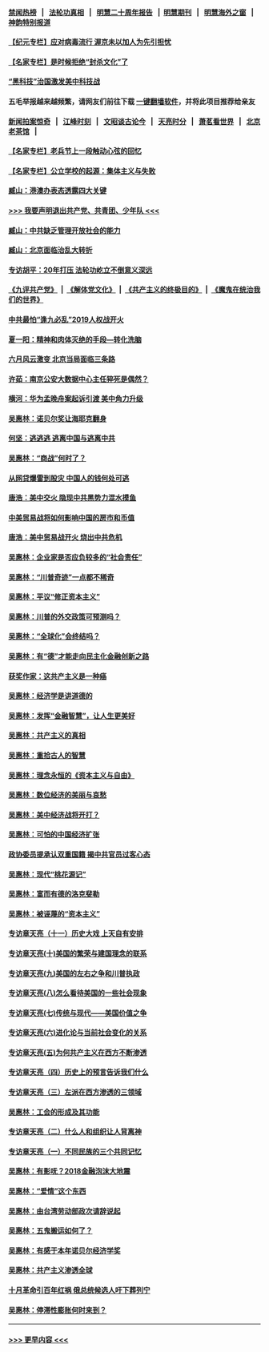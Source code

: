 #### [禁闻热榜](热点新闻.md?=0)  &nbsp;&nbsp;|&nbsp;&nbsp; [法轮功真相](https://github.com/gfw-breaker/truth/blob/master/README.md?=0) &nbsp;&nbsp;|&nbsp;&nbsp; [明慧二十周年报告](https://github.com/gfw-breaker/mh-reports/blob/master/README.md?=0) &nbsp;&nbsp;|&nbsp;&nbsp;[明慧期刊](https://github.com/gfw-breaker/mh-qikan) &nbsp;&nbsp;|&nbsp;&nbsp; [明慧海外之窗](https://github.com/gfw-breaker/mh-news/blob/master/README.md?=0) &nbsp;&nbsp;|&nbsp;&nbsp; [神韵特别报道](https://github.com/gfw-breaker/mh-news/blob/master/shenyun.md?=0)
#### [【纪元专栏】应对病毒流行 渥京未以加人为先引担忧](../pages/nsc423/n11875714.md?t=02240031) 
#### [【名家专栏】是时候拒绝“封杀文化”了](../pages/nsc423/n11814093.md?t=02240031) 
#### [“黑科技”治国激发美中科技战](../pages/nsc423/n11638056.md?t=02240031) 
#### 五毛举报越来越频繁，请网友们前往下载 [一键翻墙软件](https://github.com/gfw-breaker/ssr-accounts)，并将此项目推荐给亲友
#### [新闻拍案惊奇](https://github.com/gfw-breaker/banned-news/blob/master/pages/link4.md) &nbsp;&nbsp;|&nbsp;&nbsp; [江峰时刻](https://github.com/gfw-breaker/banned-news/blob/master/pages/link4.md) &nbsp;&nbsp;|&nbsp;&nbsp; [文昭谈古论今](https://github.com/gfw-breaker/banned-news/blob/master/pages/link4.md) &nbsp;&nbsp;|&nbsp;&nbsp; [天亮时分](https://github.com/gfw-breaker/banned-news/blob/master/pages/link4.md) &nbsp;&nbsp;|&nbsp;&nbsp; [萧茗看世界](https://github.com/gfw-breaker/banned-news/blob/master/pages/link4.md) &nbsp;&nbsp;|&nbsp;&nbsp; [北京老茶馆](https://github.com/gfw-breaker/banned-news/blob/master/pages/link4.md) &nbsp;&nbsp;|&nbsp;&nbsp; 
#### [【名家专栏】老兵节上一段触动心弦的回忆](../pages/nsc423/n11646016.md?t=02240031) 
#### [【名家专栏】公立学校的起源：集体主义与失败](../pages/nsc423/n11601833.md?t=02240031) 
#### [臧山：港澳办表态透露四大关键](../pages/nsc423/n11421628.md?t=02240031) 
#### [>>> 我要声明退出共产党、共青团、少年队 <<<](https://github.com/begood0513/goodnews/blob/master/quit/letter.md) 
#### [臧山：中共缺乏管理开放社会的能力](../pages/nsc423/n11407457.md?t=02240031) 
#### [臧山：北京面临治乱大转折](../pages/nsc423/n11406895.md?t=02240031) 
#### [专访胡平：20年打压 法轮功屹立不倒意义深远](../pages/nsc423/n11398800.md?t=02240031) 
#### [《九评共产党》](https://github.com/begood0513/9ping.md/blob/master/README.md) &nbsp;|&nbsp; [《解体党文化》](../../../../jtdwh.md/blob/master/README.md)  &nbsp;|&nbsp; [《共产主义的终极目的》](../../../../gczydzjmd.md/blob/master/README.md) &nbsp;|&nbsp; [《魔鬼在统治我们的世界》](../../../../mgztzwmdsj.md/blob/master/README.md) 
#### [中共最怕“逢九必乱”2019人权战开火](../pages/nsc423/n11385248.md?t=02240031) 
#### [夏一阳：精神和肉体灭绝的手段—转化洗脑](../pages/nsc423/n11368250.md?t=02240031) 
#### [六月风云激变 北京当局面临三条路](../pages/nsc423/n11313668.md?t=02240031) 
#### [许茹：南京公安大数据中心主任猝死是偶然？](../pages/nsc423/n11064744.md?t=02240031) 
#### [横河：华为孟晚舟案起诉引渡 美中角力升级](../pages/nsc423/n11027230.md?t=02240031) 
#### [吴惠林：诺贝尔奖让海耶克翻身](../pages/nsc423/n10890049.md?t=02240031) 
#### [何坚：逃逃逃 逃离中国与逃离中共](../pages/nsc423/n10592891.md?t=02240031) 
#### [吴惠林：“商战”何时了？](../pages/nsc423/n10573558.md?t=02240031) 
#### [从网贷爆雷到股灾 中国人的钱何处可逃](../pages/nsc423/n10572800.md?t=02240031) 
#### [唐浩：美中交火 隐现中共黑势力混水摸鱼](../pages/nsc423/n10544040.md?t=02240031) 
#### [中美贸易战将如何影响中国的房市和币值](../pages/nsc423/n10543697.md?t=02240031) 
#### [唐浩：美中贸易战开火 烧出中共危机](../pages/nsc423/n10540126.md?t=02240031) 
#### [吴惠林：企业家是否应负较多的“社会责任”](../pages/nsc423/n10535022.md?t=02240031) 
#### [吴惠林：“川普奇迹”一点都不稀奇](../pages/nsc423/n10512808.md?t=02240031) 
#### [吴惠林：平议“修正资本主义”](../pages/nsc423/n10495724.md?t=02240031) 
#### [吴惠林：川普的外交政策可预测吗？](../pages/nsc423/n10462387.md?t=02240031) 
#### [吴惠林：“全球化”会终结吗？](../pages/nsc423/n10452838.md?t=02240031) 
#### [吴惠林：有“德”才能走向民主化金融创新之路](../pages/nsc423/n10432292.md?t=02240031) 
#### [获奖作家：这共产主义是一种癌](../pages/nsc423/n10431541.md?t=02240031) 
#### [吴惠林：经济学是讲道德的](../pages/nsc423/n10398014.md?t=02240031) 
#### [吴惠林：发挥“金融智慧”，让人生更美好](../pages/nsc423/n10375019.md?t=02240031) 
#### [吴惠林：共产主义的真相](../pages/nsc423/n10351394.md?t=02240031) 
#### [吴惠林：重拾古人的智慧](../pages/nsc423/n10337691.md?t=02240031) 
#### [吴惠林：理念永恒的《资本主义与自由》](../pages/nsc423/n10316274.md?t=02240031) 
#### [吴惠林：数位经济的美丽与哀愁](../pages/nsc423/n10292946.md?t=02240031) 
#### [吴惠林：美中经济战将开打？](../pages/nsc423/n10258825.md?t=02240031) 
#### [吴惠林：可怕的中国经济扩张](../pages/nsc423/n10219147.md?t=02240031) 
#### [政协委员提承认双重国籍 揭中共官员过客心态](../pages/nsc423/n10208809.md?t=02240031) 
#### [吴惠林：现代“桃花源记”](../pages/nsc423/n10185234.md?t=02240031) 
#### [吴惠林：富而有德的洛克斐勒](../pages/nsc423/n10142264.md?t=02240031) 
#### [吴惠林：被诬蔑的“资本主义”](../pages/nsc423/n10124816.md?t=02240031) 
#### [专访章天亮（十一）历史大戏 上天自有安排](../pages/nsc423/n10094905.md?t=02240031) 
#### [专访章天亮(十)美国的繁荣与建国理念的联系](../pages/nsc423/n10094899.md?t=02240031) 
#### [专访章天亮(九)美国的左右之争和川普执政](../pages/nsc423/n10094889.md?t=02240031) 
#### [专访章天亮(八)怎么看待美国的一些社会现象](../pages/nsc423/n10094857.md?t=02240031) 
#### [专访章天亮(七)传统与现代——美国价值之争](../pages/nsc423/n10093140.md?t=02240031) 
#### [专访章天亮(六)进化论与当前社会变化的关系](../pages/nsc423/n10092036.md?t=02240031) 
#### [专访章天亮(五)为何共产主义在西方不断渗透](../pages/nsc423/n10083620.md?t=02240031) 
#### [专访章天亮（四）历史上的预言告诉我们什么](../pages/nsc423/n10083606.md?t=02240031) 
#### [专访章天亮（三）左派在西方渗透的三领域](../pages/nsc423/n10081115.md?t=02240031) 
#### [吴惠林：工会的形成及其功能](../pages/nsc423/n10080633.md?t=02240031) 
#### [专访章天亮（二）什么人和组织让人背离神](../pages/nsc423/n10076637.md?t=02240031) 
#### [专访章天亮（一）不同民族的三个共同记忆](../pages/nsc423/n10074188.md?t=02240031) 
#### [吴惠林：有影呒？2018金融泡沫大地震](../pages/nsc423/n10040534.md?t=02240031) 
#### [吴惠林：“爱情”这个东西](../pages/nsc423/n10019423.md?t=02240031) 
#### [吴惠林：由台湾劳动部政次请辞说起](../pages/nsc423/n9979679.md?t=02240031) 
#### [吴惠林：五鬼搬运如何了？](../pages/nsc423/n9925338.md?t=02240031) 
#### [吴惠林：有感于本年诺贝尔经济学奖](../pages/nsc423/n9871883.md?t=02240031) 
#### [吴惠林：共产主义渗透全球](../pages/nsc423/n9812748.md?t=02240031) 
#### [十月革命引百年红祸 俄总统候选人吁下葬列宁](../pages/nsc423/n9810182.md?t=02240031) 
#### [吴惠林：停滞性膨胀何时来到？](../pages/nsc423/n9764136.md?t=02240031) 

----
#### [ >>> 更早内容 <<< ](../indexes/nsc423-earlier.md)
